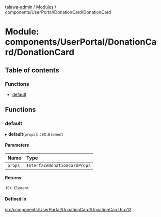 [talawa-admin](../README.md) / [Modules](../modules.md) / components/UserPortal/DonationCard/DonationCard

# Module: components/UserPortal/DonationCard/DonationCard

## Table of contents

### Functions

- [default](components_UserPortal_DonationCard_DonationCard.md#default)

## Functions

### default

▸ **default**(`props`): `JSX.Element`

#### Parameters

| Name | Type |
| :------ | :------ |
| `props` | `InterfaceDonationCardProps` |

#### Returns

`JSX.Element`

#### Defined in

[src/components/UserPortal/DonationCard/DonationCard.tsx:12](https://github.com/void-hr/talawa-admin/blob/df259fc/src/components/UserPortal/DonationCard/DonationCard.tsx#L12)
